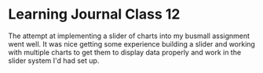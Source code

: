 # Learning Journal Class 12

The attempt at implementing a slider of charts into my busmall assignment went well. It was nice getting some experience building a slider and working with multiple charts to get them to display data properly and work in the slider system I'd had set up. 
